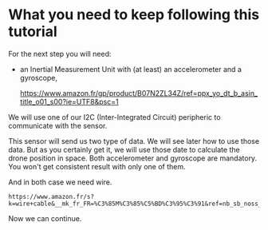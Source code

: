 # What you need to keep following this tutorial
For the next step you will need:
- an Inertial Measurement Unit with (at least) an accelerometer and a gyroscope,

    https://www.amazon.fr/gp/product/B07N2ZL34Z/ref=ppx_yo_dt_b_asin_title_o01_s00?ie=UTF8&psc=1


We will use one of our I2C (Inter-Integrated Circuit) 
peripheric to communicate with the sensor.

This sensor will send us two type of data. We will see later how to use those data.
But as you certainly get it, we will use those date to calculate the drone position in space.
Both accelerometer and gyroscope are mandatory. You won't get consistent result with only one 
of them.

And in both case we need wire.

    https://www.amazon.fr/s?k=wire+cable&__mk_fr_FR=%C3%85M%C3%85%C5%BD%C3%95%C3%91&ref=nb_sb_noss_1

Now we can continue.

